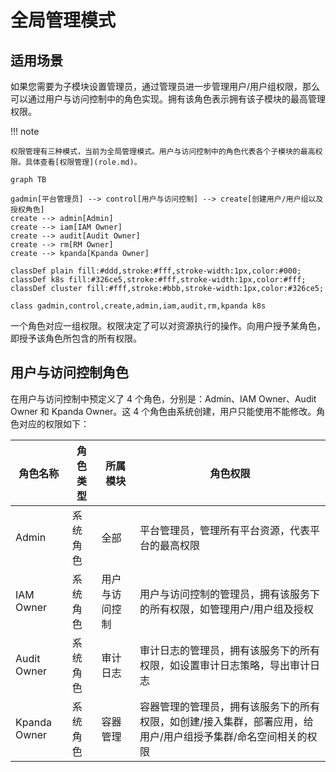 # 全局管理模式

## 适用场景

如果您需要为子模块设置管理员，通过管理员进一步管理用户/用户组权限，那么可以通过用户与访问控制中的角色实现。拥有该角色表示拥有该子模块的最高管理权限。

!!! note

    权限管理有三种模式，当前为全局管理模式。用户与访问控制中的角色代表各个子模块的最高权限。具体查看[权限管理](role.md)。

```mermaid
graph TB

gadmin[平台管理员] --> control[用户与访问控制] --> create[创建用户/用户组以及授权角色]
create --> admin[Admin]
create --> iam[IAM Owner]
create --> audit[Audit Owner]
create --> rm[RM Owner]
create --> kpanda[Kpanda Owner]

classDef plain fill:#ddd,stroke:#fff,stroke-width:1px,color:#000;
classDef k8s fill:#326ce5,stroke:#fff,stroke-width:1px,color:#fff;
classDef cluster fill:#fff,stroke:#bbb,stroke-width:1px,color:#326ce5;

class gadmin,control,create,admin,iam,audit,rm,kpanda k8s
```

一个角色对应一组权限。权限决定了可以对资源执行的操作。向用户授予某角色，即授予该角色所包含的所有权限。

## 用户与访问控制角色

在用户与访问控制中预定义了 4 个角色，分别是：Admin、IAM Owner、Audit Owner 和 Kpanda Owner。这 4 个角色由系统创建，用户只能使用不能修改。角色对应的权限如下：

| 角色名称     | 角色类型 | 所属模块       | 角色权限                                                     |
| ------------ | -------- | -------------- | ------------------------------------------------------------ |
| Admin        | 系统角色 | 全部           | 平台管理员，管理所有平台资源，代表平台的最高权限             |
| IAM Owner    | 系统角色 | 用户与访问控制 | 用户与访问控制的管理员，拥有该服务下的所有权限，如管理用户/用户组及授权 |
| Audit Owner  | 系统角色 | 审计日志       | 审计日志的管理员，拥有该服务下的所有权限，如设置审计日志策略，导出审计日志 |
| Kpanda Owner | 系统角色 | 容器管理       | 容器管理的管理员，拥有该服务下的所有权限，如创建/接入集群，部署应用，给用户/用户组授予集群/命名空间相关的权限 |
